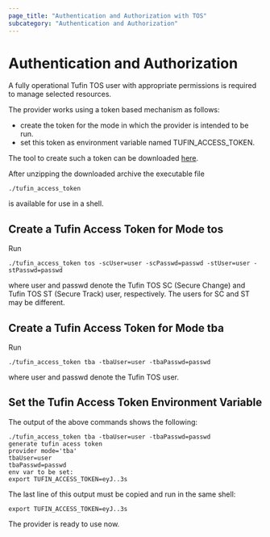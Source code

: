 ```yaml
---
page_title: "Authentication and Authorization with TOS"
subcategory: "Authentication and Authorization"
---
```


# Authentication and Authorization

A fully operational Tufin TOS user with appropriate permissions is required to manage selected resources.

The provider works using a token based mechanism as follows:

* create the token for the mode in which the provider is intended to be run.
* set this token as environment variable named TUFIN_ACCESS_TOKEN.

The tool to create such a token can be
downloaded [here](https://github.com/chrisrough/terraform-provider-tos/tree/main/tufin_access_token).

After unzipping the downloaded archive the executable file

```shell
./tufin_access_token
```

is available for use in a shell.

## Create a Tufin Access Token for Mode tos

Run

```shell
./tufin_access_token tos -scUser=user -scPasswd=passwd -stUser=user -stPasswd=passwd
```

where user and passwd denote the Tufin TOS SC (Secure Change) and Tufin TOS ST (Secure Track) user, respectively.
The users for SC and ST may be different.

## Create a Tufin Access Token for Mode tba

Run

```shell
./tufin_access_token tba -tbaUser=user -tbaPasswd=passwd
```

where user and passwd denote the Tufin TOS user.

## Set the Tufin Access Token Environment Variable

The output of the above commands shows the following:

```shell
./tufin_access_token tba -tbaUser=user -tbaPasswd=passwd
generate tufin acess token
provider mode='tba'
tbaUser=user
tbaPasswd=passwd
env var to be set:
export TUFIN_ACCESS_TOKEN=eyJ..3s
```

The last line of this output must be copied and run in the same shell:

```shell
export TUFIN_ACCESS_TOKEN=eyJ..3s
```

The provider is ready to use now.


